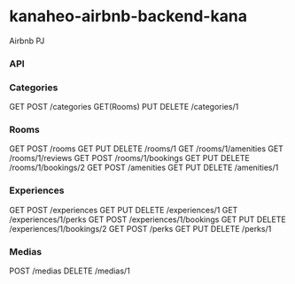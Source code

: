 # kanaheo-airbnb-backend-kana

Airbnb PJ

### API

### Categories

GET POST /categories
GET(Rooms) PUT DELETE /categories/1

### Rooms

GET POST /rooms
GET PUT DELETE /rooms/1
GET /rooms/1/amenities
GET /rooms/1/reviews
GET POST /rooms/1/bookings
GET PUT DELETE /rooms/1/bookings/2
GET POST /amenities
GET PUT DELETE /amenities/1

### Experiences

GET POST /experiences
GET PUT DELETE /experiences/1
GET /experiences/1/perks
GET POST /experiences/1/bookings
GET PUT DELETE /experiences/1/bookings/2
GET POST /perks
GET PUT DELETE /perks/1

### Medias

POST /medias
DELETE /medias/1
